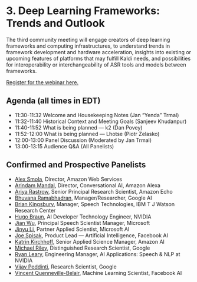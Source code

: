 # 3.  Deep Learning Frameworks: Trends and Outlook #
The third community meeting will engage creators of deep learning frameworks and computing infrastructures, to understand trends in framework development and hardware acceleration, insights into existing or upcoming features of platforms that may fulfill Kaldi needs, and possibilities for interoperability or interchangeability of ASR tools and models between frameworks.

 [Register for the webinar here.](https://wse.zoom.us/webinar/register/WN_4wce3H6XRuy8stdFaPWcGA)

## Agenda (all times in EDT) ##
 
* 11:30-11:32  Welcome and Housekeeping Notes (Jan “Yenda” Trmal)
* 11:32-11:40  Historical Context and Meeting Goals (Sanjeev Khudanpur)
* 11:40-11:52  What is being planned — k2 (Dan Povey)
* 11:52-12:00  What is being planned — Lhotse (Piotr Zelasko)
* 12:00-13:00  Panel Discussion (Moderated by Jan Trmal)
* 13:00-13:15  Audience Q&A (All Panelists)

## Confirmed and Prospective Panelists ##

* [Alex Smola](https://alex.smola.org/), Director, Amazon Web Services
* [Arindam Mandal](https://www.linkedin.com/in/arindam-mandal/), Director, Conversational AI, Amazon Alexa
* [Ariya Rastrow](https://www.linkedin.com/in/ariya-rastrow-4ab149b/), Senior Principal Research Scientist, Amazon Echo
* [Bhuvana Ramabhadran](https://www.linkedin.com/in/bhuvana-ramabhadran-533a79/), Manager/Researcher, Google AI
* [Brian Kingsbury](https://researcher.watson.ibm.com/researcher/view.php?person=us-bedk), Manager, Speech Technologies, IBM T J Watson Research Center
* [Hugo Braun](https://www.linkedin.com/in/hugo-braun-b741b284/), AI Developer Technology Engineer, NVIDIA
* [Jian Wu](https://www.linkedin.com/in/jian-wu-31622212), Principal Speech Scientist Manager, Microsoft
* [Jinyu Li](https://www.linkedin.com/in/jinyu-li-23b7b36), Partner Applied Scientist, Microsoft AI
* [Joe Spisak](https://www.linkedin.com/in/jspisak/), Product Lead — Artificial Intelligence, Facebook AI
* [Katrin Kirchhoff](https://www.linkedin.com/in/katrin-kirchhoff-19388049/), Senior Applied Science Manager, Amazon AI
* [Michael Riley](https://www.linkedin.com/in/michael-riley-a8197913a/), Distinguished Research Scientist, Google
* [Ryan Leary](https://www.linkedin.com/in/ryaneleary/), Engineering Manager, AI Applications: Speech & NLP at NVIDIA
* [Vijay Peddinti](https://www.linkedin.com/in/vijayaditya-peddinti-224090b/), Research Scientist, Google
* [Vincent Quenneville-Belair](https://www.linkedin.com/in/vincentqb/),  Machine Learning Scientist, Facebook AI


